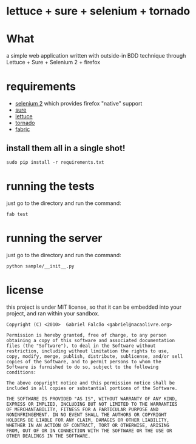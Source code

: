 # lettuce + sure + selenium + tornado

# What

a simple web application written with outside-in BDD technique through Lettuce + Sure + Selenium 2 + firefox

# requirements

* [selenium 2](http://pypi.python.org/pypi/selenium/) which provides firefox "native" support
* [sure](http://github.com/gabrielfalcao/sure)
* [lettuce](http://github.com/gabrielfalcao/lettuce)
* [tornado](http://tornadoweb.org/)
* [fabric](http://fabfile.org/)

## install them all in a single shot!

    sudo pip install -r requirements.txt

# running the tests

just go to the directory and run the command:

    fab test

# running the server

just go to the directory and run the command:

    python sample/__init__.py

# license

this project is under MIT license, so that it can be embedded into
your project, and ran within your sandbox.

    Copyright (C) <2010>  Gabriel Falcão <gabriel@nacaolivre.org>

    Permission is hereby granted, free of charge, to any person
    obtaining a copy of this software and associated documentation
    files (the "Software"), to deal in the Software without
    restriction, including without limitation the rights to use,
    copy, modify, merge, publish, distribute, sublicense, and/or sell
    copies of the Software, and to permit persons to whom the
    Software is furnished to do so, subject to the following
    conditions:

    The above copyright notice and this permission notice shall be
    included in all copies or substantial portions of the Software.

    THE SOFTWARE IS PROVIDED "AS IS", WITHOUT WARRANTY OF ANY KIND,
    EXPRESS OR IMPLIED, INCLUDING BUT NOT LIMITED TO THE WARRANTIES
    OF MERCHANTABILITY, FITNESS FOR A PARTICULAR PURPOSE AND
    NONINFRINGEMENT. IN NO EVENT SHALL THE AUTHORS OR COPYRIGHT
    HOLDERS BE LIABLE FOR ANY CLAIM, DAMAGES OR OTHER LIABILITY,
    WHETHER IN AN ACTION OF CONTRACT, TORT OR OTHERWISE, ARISING
    FROM, OUT OF OR IN CONNECTION WITH THE SOFTWARE OR THE USE OR
    OTHER DEALINGS IN THE SOFTWARE.
